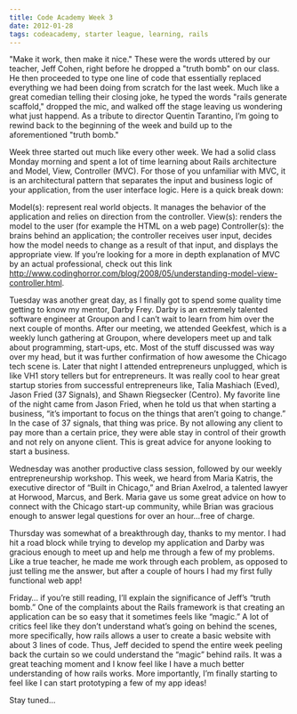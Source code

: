 ```yaml
---
title: Code Academy Week 3
date: 2012-01-28
tags: codeacademy, starter league, learning, rails
---
```


"Make it work, then make it nice."  These were the words uttered by our teacher, Jeff Cohen, right before he dropped a "truth bomb" on our class.  He then proceeded to type one line of code that essentially replaced everything we had been doing from scratch for the last week.  Much like a great comedian telling their closing joke, he typed the words "rails generate scaffold," dropped the mic, and walked off the stage leaving us wondering what just happend. As a tribute to director Quentin Tarantino, I’m going to rewind back to the beginning of the week and build up to the aforementioned "truth bomb."

Week three started out much like every other week. We had a solid class Monday morning and spent a lot of time learning about Rails architecture and Model, View, Controller (MVC). For those of you unfamiliar with MVC,  it is an architectural pattern that separates the input and business logic of your application, from the user interface logic.  Here is a quick break down:

Model(s): represent real world objects. It manages the behavior of the application and relies on direction from the controller.
View(s): renders the model to the user (for example the HTML on a web page)
Controller(s):  the brains behind an application; the controller receives user input, decides how the model needs to change as a result of that input, and displays the appropriate view.
If you’re looking for a more in depth explanation of MVC by an actual professional, check out this link http://www.codinghorror.com/blog/2008/05/understanding-model-view-controller.html.

Tuesday was another great day, as I finally got to spend some quality time getting to know my mentor, Darby Frey.  Darby is an extremely talented software engineer at Groupon and I can’t wait to learn from him over the next couple of months.  After our meeting, we attended Geekfest, which is a weekly lunch gathering at Groupon, where developers meet up and talk about programming, start-ups, etc.  Most of the stuff discussed was way over my head, but it was further confirmation of how awesome the Chicago tech scene is. Later that night I attended entrepreneurs unplugged, which is like VH1 story tellers but for entrepreneurs.  It was really cool to hear great startup stories from successful entrepreneurs like, Talia Mashiach (Eved), Jason Fried (37 Signals), and Shawn Riegsecker (Centro).  My favorite line of the night came from Jason Fried, when he told us that when starting a business, “it’s important to focus on the things that aren’t going to change.”  In the case of 37 signals, that thing was price. By not allowing any client to pay more than a certain price, they were able stay in control of their growth and not rely on anyone client.  This is great advice for anyone looking to start a business.

Wednesday was another productive class session, followed by our weekly entrepreneurship workshop.  This week, we heard from Maria Katris, the executive director of “Built in Chicago,” and Brian Axelrod, a talented lawyer at Horwood, Marcus, and Berk.  Maria gave us some great advice on how to connect with the Chicago start-up community, while Brian was gracious enough to answer legal questions for over an hour…free of charge.

Thursday was somewhat of a breakthrough day, thanks to my mentor. I had hit a road block while trying to develop my application and Darby was gracious enough to meet up and help me through a few of my problems.  Like a true teacher, he made me work through each problem, as opposed to just telling me the answer, but after a couple of hours I had my first fully functional web app!

Friday… if you’re still reading, I’ll explain the significance of Jeff’s “truth bomb.”  One of the complaints about the Rails framework is that creating an application can be so easy that it sometimes feels like “magic.”  A lot of critics feel like they don’t understand what’s going on behind the scenes, more specifically, how rails allows a user to create a basic website with about 3 lines of code.  Thus, Jeff decided to spend the entire week peeling back the curtain so we could understand the “magic” behind rails.  It was a great teaching moment and I know feel like I have a much better understanding of how rails works. More importantly, I’m finally starting to feel like I can start prototyping a few of my app ideas!

Stay tuned…
